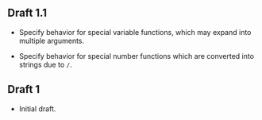 ## Draft 1.1

* Specify behavior for special variable functions, which may expand into
  multiple arguments.

* Specify behavior for special number functions which are converted into strings
  due to `/`.

## Draft 1

* Initial draft.
